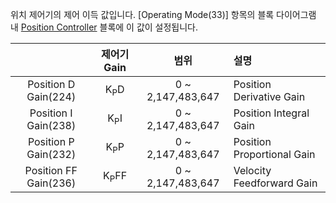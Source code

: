 위치 제어기의 제어 이득 값입니다. [Operating Mode(33)] 항목의 블록 다이어그램 내 [Position Controller](#위치-제어-모드) 블록에 이 값이 설정됩니다. 

|                           |    제어기 Gain    |    범위            | 설명                       |
|:-------------------------:|:-----------------:|:-----------------:|:---------------------------|
|   Position D Gain(224)    |  K<sub>P</sub>D   | 0 ~ 2,147,483,647 | Position Derivative Gain   |
|   Position I Gain(238)    |  K<sub>P</sub>I   | 0 ~ 2,147,483,647 | Position Integral Gain     |
|   Position P Gain(232)    |  K<sub>P</sub>P   | 0 ~ 2,147,483,647 | Position Proportional Gain |
|   Position FF Gain(236)   |  K<sub>P</sub>FF  | 0 ~ 2,147,483,647 | Velocity Feedforward Gain  |
